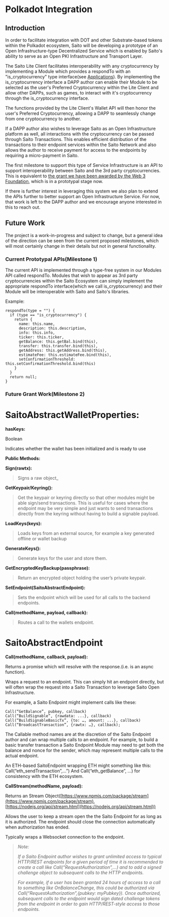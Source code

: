 # Polkadot Integration

## Introduction

In order to facilitate integration with DOT and other Substrate-based tokens within the Polkadot ecosystem, Saito will be developing a prototype of an Open Infrastructure-type Decentralized Service which is enabled by Saito's ability to serve as an Open PKI Infrastructure and Transport Layer.

The Saito Lite Client facilitates interoperability with any cryptocurrency by implementing a Module which provides a respondTo with an "is_cryptocurrency" type interface(see [Applications](applications.md)). By implementing the is_cryptocurrency interface a DAPP author can enable their Module to be selected as the user's Preferred Cryptocurrency within the Lite Client and allow other DAPPs, such as games, to interact with it's cryptocurrency through the is_cryptocurrency interface.

The functions provided by the Lite Client's Wallet API will then honor the user's Preferred Cryptocurrency, allowing a DAPP to seamlessly change from one cryptocurrency to another.

If a DAPP author also wishes to leverage Saito as an Open Infrastructure platform as well, all interactions with the cryptocurrency can be passed through Saito Transactions. This enables efficient distribution of the transactions to their endpoint services within the Saito Network and also allows the author to receive payment for access to the endpoints by requiring a micro-payment in Saito.

The first milestone to support this type of Service Infrastructure is an API to support interoperability between Saito and the 3rd party cryptocurrencies. This is equivalent to [the grant we have been awarded by the Web 3 Foundation](https://github.com/w3f/Open-Grants-Program/blob/master/applications/saito-game-protocol-and-engine.md), which is in a prototypal stage now.

If there is further interest in leveraging this system we also plan to extend the APIs further to better support an Open Infrastructure Service. For now, that work is left to the DAPP author and we encourage anyone interested in this to reach out.

## Future Work

The project is a work-in-progress and subject to change, but a general idea of the direction can be seen from the current proposed milestones, which will most certainly change in their details but not in general functionality.

### Current Prototypal APIs(Milestone 1)

The current API is implemented through a type-free system in our Modules API called respondTo. Modules that wish to appear as 3rd party cryptocurrencies within the Saito Ecosystem can simply implement the appropriate respondTo interface(which we call is_cryptocurrency) and their Module will be interoperable with Saito and Saito's libraries.

Example:

```
respondTo(type = "") {
  if (type == "is_cryptocurrency") {
    return {
      name: this.name,
      description: this.description,
      info: this.info,
      ticker: this.ticker,
      getBalance: this.getBal.bind(this),
      transfer: this.transfer.bind(this),
      getAddress: this.getAddress.bind(this),
      estimateFee: this.estimateFee.bind(this),
      setConfirmationThreshold: this.setConfirmationThreshold.bind(this)
    }
  }
  return null;
}
```

### Future Grant Work(Milestone 2)
# SaitoAbstractWallet**Properties:**
**hasKeys:**

Boolean

Indicates whether the wallet has been initialized and is ready to use

**Public Methods:**

**Sign(rawtx):**

>Signs a raw object_

**GetKeypair/Keyring():**

>Get the keypair or keyring directly so that other modules might be able sign/send transactions. This is useful for cases where the endpoint may be very simple and just wants to send transactions directly from the keyring without having to build a signable payload.

**LoadKeys(keys):**

>Loads keys from an external source, for example a key generated offline or wallet backup

**GenerateKeys():**

>Generate keys for the user and store them.

**GetEncryptedKeyBackup(passphrase):**

>Return an encrypted object holding the user’s private keypair.

**SetEndpoint(SaitoAbstractEndpoint):**

>Sets the endpoint which will be used for all calls to the backend endpoints.

**Call(methodName, payload, callback):**

>Routes a call to the wallets endpoint.

# SaitoAbstractEndpoint
**Call(methodName, callback, payload):**

Returns a promise which will resolve with the response.(i.e. is an async function).

Wraps a request to an endpoint. This can simply hit an endpoint directly, but will often wrap the request into a Saito Transaction to leverage Saito Open Infrastructure.

For example, a Saito Endpoint might implement calls like these:
```
Call(“GetBalance”, pubkey, callback)
Call(“BuildSignable”, {rawdata: ...}, callback)
Call(“BuildSignableBasicTx”, {to: …, amount: ...}, callback)
Call(“BroadcastTransaction”, {rawtx: …}, callback);
```

The Callable method names are at the discretion of the Saito Endpoint author and can wrap multiple calls to an endpoint. For example, to build a basic transfer transaction a Saito Endpoint Module may need to get both the balance and nonce for the sender, which may represent multiple calls to the actual endpoint.

An ETH-based SaitoEndpoint wrapping ETH might something like this:
Call(“eth_sendTransaction”,...”)
And
Call(“eth_getBalance”, …)
for consistency with the ETH ecosystem.

**CallStream(methodName, payload):**

Returns an Stream Object([https://www.npmjs.com/package/stream](https://www.npmjs.com/package/stream), [https://nodejs.org/api/stream.html](https://nodejs.org/api/stream.html))

Allows the user to keep a stream open the the Saito Endpoint for as long as it is authorized. The endpoint should close the connection automatically when authorization has ended.

Typically wraps a Websocket connection to the endpoint.


> *Note:*
>
> *If a Saito Endpoint author wishes to grant unlimited access to typical HTTP/REST endpoints for a given period of time it is recommended to create a call like Call(“RequestAuthorization”,...) and to add a signed challenge object to subsequent calls to the HTTP endpoints.*
> 
> *For example, if a user has been granted 24 hours of access to a call to something like OnBalanceChange, this could be authorized via Call(“RequestAuthorization”,{pubkey: myPubkey}). Once authorized, subsequent calls to the endpoint would sign dated challenge tokens from the endpoint in order to gain HTTP/REST-style access to those endpoints.*